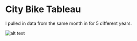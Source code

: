 # City Bike Tableau
I pulled in data from the same month in for 5 different years.

![alt text](https://github.com/beaubatchelor/bootcamp_coursework/tree/master/Tableau/Screen%20Grabs/data_pic.PNG "Data_snap")
